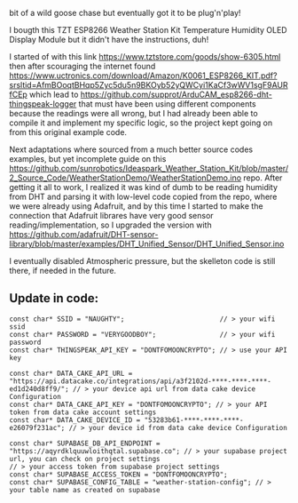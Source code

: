 bit of a wild goose chase but eventually got it to be plug'n'play!

I bougth this TZT ESP8266 Weather Station Kit Temperature Humidity OLED Display Module but it didn't have the instructions, duh!

I started of with this link https://www.tztstore.com/goods/show-6305.html
then after scouraging the internet found https://www.uctronics.com/download/Amazon/K0061_ESP8266_KIT.pdf?srsltid=AfmBOoqtBHqp5Zyc5du5n9BKOyb52yQWCyi1KaCf3wWV1sgF9AURfCEp which lead to https://github.com/supprot/ArduCAM_esp8266-dht-thingspeak-logger that must have been using different components because the readings were all wrong, but I had already been able to compile it and implement my specific logic, so the project kept going on from this original example code.

Next adaptations where sourced from a much better source codes examples, but yet incomplete guide on this https://github.com/sunrobotics/Ideaspark_Weather_Station_Kit/blob/master/2_Source_Code/WeatherStationDemo/WeatherStationDemo.ino repo.
After getting it all to work, I realized it was kind of dumb to be reading humidity from DHT and parsing it with low-level code copied from the repo, where we were already using Adafruit, and by this time I started to make the connection that Adafruit librares have very good sensor reading/implementation, so I upgraded the version with https://github.com/adafruit/DHT-sensor-library/blob/master/examples/DHT_Unified_Sensor/DHT_Unified_Sensor.ino

I eventually disabled Atmospheric pressure, but the skelleton code is still there, if needed in the future.

## Update in code:
```
const char* SSID = "NAUGHTY";                        // > your wifi ssid
const char* PASSWORD = "VERYGOODBOY";                // > your wifi password
const char* THINGSPEAK_API_KEY = "DONTFOMOONCRYPTO"; // > use your API key

const char* DATA_CAKE_API_URL = "https://api.datacake.co/integrations/api/a3f2102d-****-****-****-ed1d240d8ff9/"; // > your device api url from data cake device Configuration
const char* DATA_CAKE_API_KEY = "DONTFOMOONCRYPTO"; // > your API token from data cake account settings
const char* DATA_CAKE_DEVICE_ID = "53283b61-****-****-****-e26079f231ac"; // > your device id from data cake device Configuration

const char* SUPABASE_DB_API_ENDPOINT = "https://aqyrdklquuwloithqtal.supabase.co"; // > your supabase project url, you can check on project settings
// > your access token from supabase project settings
const char* SUPABASE_ACCESS_TOKEN = "DONTFOMOONCRYPTO";
const char* SUPABASE_CONFIG_TABLE = "weather-station-config"; // > your table name as created on supabase
```
